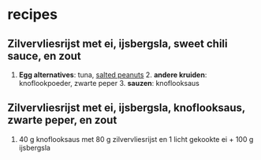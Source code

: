 # recipes
## Zilvervliesrijst met ei, ijsbergsla, sweet chili sauce, en zout
1. **Egg alternatives**: tuna, [salted peanuts](https://www.reddit.com/r/AskRedditFood/comments/1ay38sy/what_would_go_with_my_peanut_rice/)
	2. **andere kruiden**: knoflookpoeder, zwarte peper
	3. **sauzen**: knoflooksaus

## Zilvervliesrijst met ei, ijsbergsla, knoflooksaus, zwarte peper, en zout
1. 40 g knoflooksaus met 80 g zilvervliesrijst en 1 licht gekookte ei + 100 g ijsbergsla